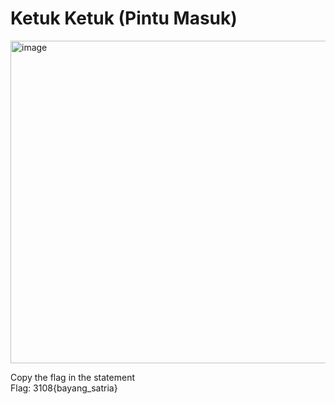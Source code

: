 # Ketuk Ketuk (Pintu Masuk)

<img width="620" height="516" alt="image" src="https://github.com/user-attachments/assets/bf85f8f6-ed5a-4642-841c-4d0c9efbb022" />

Copy the flag in the statement  
Flag: 3108{bayang_satria} 
